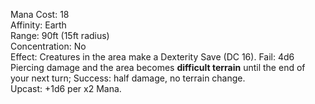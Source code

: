 Mana Cost: 18  
Affinity: Earth  
Range: 90ft (15ft radius)  
Concentration: No  
Effect: Creatures in the area make a Dexterity Save (DC 16). Fail: 4d6 Piercing damage and the area becomes **difficult terrain** until the end of your next turn; Success: half damage, no terrain change.  
Upcast: +1d6 per x2 Mana.